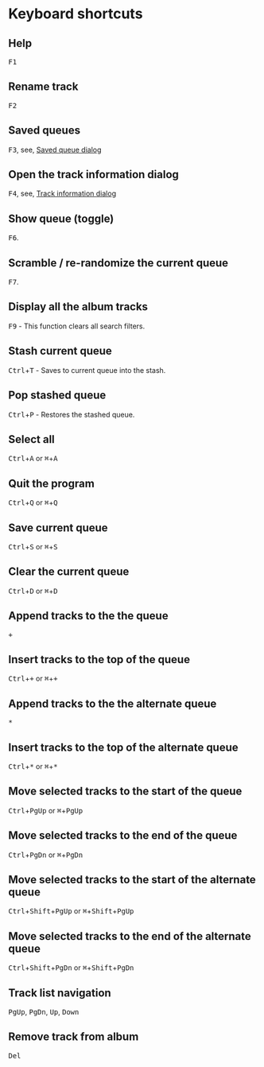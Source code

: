 # Keyboard shortcuts

## Help
<kbd>F1</kbd>

## Rename track
<kbd>F2</kbd>

## Saved queues
<kbd>F3</kbd>, see, [Saved queue dialog](saved_queues_dialog.md)

## Open the track information dialog
<kbd>F4</kbd>, see, [Track information dialog](track_info.md)

## Show queue (toggle)
<kbd>F6</kbd>.

## Scramble / re-randomize the current queue
<kbd>F7</kbd>.

## Display all the album tracks
<kbd>F9</kbd> - This function clears all search filters.

## Stash current queue
<kbd>Ctrl</kbd>+<kbd>T</kbd> - Saves to current queue into the stash.

## Pop stashed queue
<kbd>Ctrl</kbd>+<kbd>P</kbd> - Restores the stashed queue.

## Select all
<kbd>Ctrl</kbd>+<kbd>A</kbd> or <kbd>⌘</kbd>+<kbd>A</kbd>

## Quit the program
<kbd>Ctrl</kbd>+<kbd>Q</kbd> or <kbd>⌘</kbd>+<kbd>Q</kbd>

## Save current queue
<kbd>Ctrl</kbd>+<kbd>S</kbd> or <kbd>⌘</kbd>+<kbd>S</kbd>

## Clear the current queue
<kbd>Ctrl</kbd>+<kbd>D</kbd> or <kbd>⌘</kbd>+<kbd>D</kbd>

## Append tracks to the the queue
<kbd>+</kbd>

## Insert tracks to the top of the queue
<kbd>Ctrl</kbd>+<kbd>+</kbd> or <kbd>⌘</kbd>+<kbd>+</kbd>

## Append tracks to the the alternate queue
<kbd>*</kbd>

## Insert tracks to the top of the alternate queue
<kbd>Ctrl</kbd>+<kbd>\*</kbd> or <kbd>⌘</kbd>+<kbd>\*</kbd>

## Move selected tracks to the start of the queue
<kbd>Ctrl</kbd>+<kbd>PgUp</kbd> or <kbd>⌘</kbd>+<kbd>PgUp</kbd>

## Move selected tracks to the end of the queue
<kbd>Ctrl</kbd>+<kbd>PgDn</kbd> or <kbd>⌘</kbd>+<kbd>PgDn</kbd>

## Move selected tracks to the start of the alternate queue
<kbd>Ctrl</kbd>+<kbd>Shift</kbd>+<kbd>PgUp</kbd> or <kbd>⌘</kbd>+<kbd>Shift</kbd>+<kbd>PgUp</kbd>

## Move selected tracks to the end of the alternate queue
<kbd>Ctrl</kbd>+<kbd>Shift</kbd>+<kbd>PgDn</kbd> or <kbd>⌘</kbd>+<kbd>Shift</kbd>+<kbd>PgDn</kbd>

## Track list navigation
<kbd>PgUp</kbd>, <kbd>PgDn</kbd>, <kbd>Up</kbd>, <kbd>Down</kbd>

## Remove track from album
<kbd>Del</kbd>

